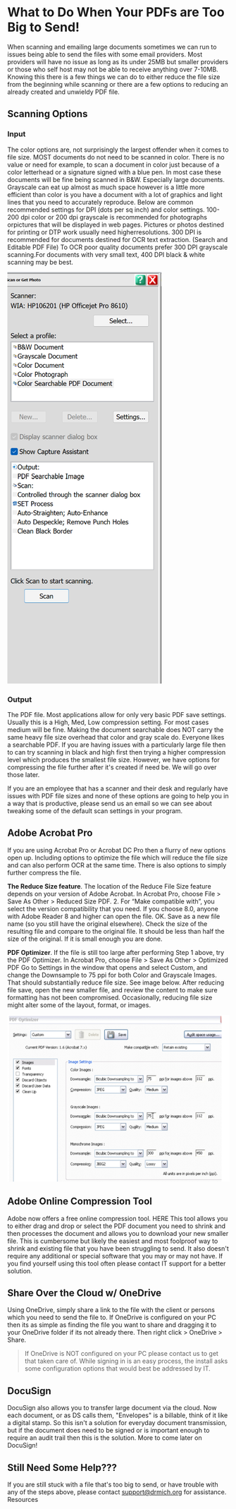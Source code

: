 
# What to Do When Your PDFs are Too Big to Send!

When scanning and emailing large documents sometimes we can run to issues being able to send the files with some email providers. Most providers will have no issue as long as its under 25MB but smaller providers or those who self host may not be able to receive anything over 7-10MB. Knowing this there is a few things we can do to either reduce the file size from the beginning while scanning or there are a few options to reducing an already created and unwieldy PDF file.

## Scanning Options

### Input
The color options are, not surprisingly the largest offender when it comes to file size. MOST documents do not need to be scanned in color. There is no value or need for example, to scan a document in color just because of a color letterhead or a signature signed with a blue pen. In most case these documents will be fine being scanned in B&W. Especially large documents. Grayscale can eat up almost as much space however is a little more efficient than color is you have a document with a lot of graphics and light lines that you need to accurately reproduce. Below are common recommended settings for DPI (dots per sq inch) and color settings.
100-200 dpi color or 200 dpi grayscale is recommended for photographs orpictures that will be displayed in web pages.
Pictures or photos destined for printing or DTP work usually need higherresolutions.
300 DPI is recommended for documents destined for OCR text extraction. (Search and Editable PDF File)
To OCR poor quality documents prefer 300 DPI grayscale scanning.For documents with very small text, 400 DPI black & white scanning may be best.

![alt](src/images/paperport-scan-options.png)

### Output

The PDF file. Most applications allow for only very basic PDF save settings. Usually this is a High, Med, Low compression setting. For most  cases medium will be fine. Making the document searchable does NOT carry the same heavy file size overhead that color and gray scale do. Everyone likes a searchable PDF.  If you are having issues with a particularly large file then to can try scanning in black and high first then trying a higher compression level which produces the smallest file size. However, we have options for compressing the file further after it's created if need be. We will go over those later.

If you are an employee that has a scanner and their desk and regularly have issues with PDF file sizes and none of these options are going to help you in a way that is productive, please send us an email so we can see about tweaking some of the default scan settings in your program.

## Adobe Acrobat Pro

If you are using Acrobat Pro or Acrobat DC Pro then a flurry of new options open up. Including options to optimize the file which will reduce the file size and can also perform OCR at the same time. There is also options to simply further compress the file.  

**The Reduce Size feature**. The location of the Reduce File Size feature depends on your version of Adobe Acrobat. In Acrobat Pro, choose File > Save As Other > Reduced Size PDF. 2. For “Make compatible with”, you select the version compatibility that you need. If you choose 8.0, anyone with Adobe Reader 8 and higher can open the file. OK. Save as a new file name (so you still have the original elsewhere). Check the size of the resulting file and compare to the original file. It should be less than half the size of the original. If it is small enough you are done. 

**PDF Optimizer**. If the file is still too large after performing Step 1 above, try the PDF Optimizer. In Acrobat Pro, choose File > Save As Other > Optimized PDF Go to Settings in the window that opens and select Custom, and change the Downsample to 75 ppi for both Color and Grayscale Images. That should substantially reduce file size. See image below. After reducing file save, open the new smaller file, and review the content to make sure formatting has not been compromised. Occasionally, reducing file size might alter some of the layout, format, or images.

![](src/images/acrobat-pdf-optimizer.png)

## Adobe Online Compression Tool

Adobe now offers a free online compression tool. HERE  This tool allows you to either drag and drop or select the PDF document you need to shrink and then processes the document and allows you to download your new smaller file. This is cumbersome but likely the easiest and most foolproof way to shrink and existing file that you have been struggling to send. It also doesn't require any additional or special software that you may or may not have. If you find yourself using this tool often please contact IT support for a better solution.



## Share Over the Cloud w/ OneDrive
Using OneDrive, simply share a link to the file with the client or persons which you need to send the file to. If OneDrive is configured on your PC then its as simple as finding the file you want to share and dragging it to your OneDrive folder if its not already there. Then right click  > OneDrive > Share.

>If OneDrive is NOT configured on your PC please contact us to get that taken care of. While signing in is an easy process, the install asks some configuration options that would best be addressed by IT.

## DocuSign

DocuSign also allows you to transfer large document via the cloud. Now each document, or as DS calls them, "Envelopes" is a billable, think of it like a digital stamp. So this isn't a solution for everyday document transmission, but if the document does need to be signed or is important enough to require an audit trail then this is the solution.
More to come later on DocuSign!

## Still Need Some Help???
If you are still stuck with a file that's too big to send, or have trouble with any of the steps above, please contact support@drmich.org for assistance. 
Resources




